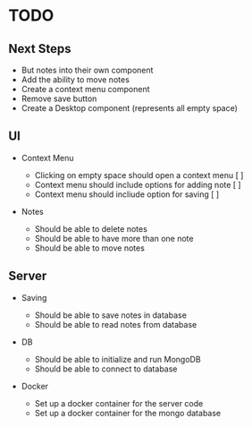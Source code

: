 
# TODO

## Next Steps
* But notes into their own component 
* Add the ability to move notes 
* Create a context menu component 
* Remove save button
* Create a Desktop component (represents all empty space)

## UI

* Context Menu
  * Clicking on empty space should open a context menu [ ] 
  * Context menu should include options for adding note [ ] 
  * Context menu should incliude option for saving [ ] 

* Notes
  * Should be able to delete notes
  * Should be able to have more than one note
  * Should be able to move notes

## Server

* Saving
  * Should be able to save notes in database
  * Should be able to read notes from database

* DB
  * Should be able to initialize and run MongoDB
  * Should be able to connect to database

* Docker
  * Set up a docker container for the server code
  * Set up a docker container for the mongo database
